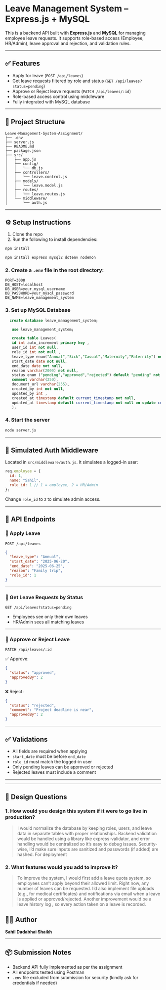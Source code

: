 #  Leave Management System – Express.js + MySQL

This is a backend API built with **Express.js** and **MySQL** for managing employee leave requests. It supports role-based access (Employee, HR/Admin), leave approval and rejection, and validation rules.

---

## ✅ Features

* Apply for leave (`POST /api/leaves`)
* Get leave requests filtered by role and status (`GET /api/leaves?status=pending`)
* Approve or Reject leave requests (`PATCH /api/leaves/:id`)
* Role-based access control using middleware
* Fully integrated with MySQL database

---

## 📁 Project Structure

```
Leave-Management-System-Assignment/
├── .env
├── server.js
├── README.md
├── package.json
├── src/
│   ├── app.js
│   ├── config/
│   │   └── db.js
│   ├── controllers/
│   │   └── leave.control.js
│   ├── models/
│   │   └── leave.model.js
│   ├── routes/
│   │   └── leave.routes.js
│   └── middleware/
│       └── auth.js
```

---

## ⚙️ Setup Instructions

1. Clone the repo  
2. Run the following to install dependencies:

```bash
npm install 
```

```bash
npm install express mysql2 dotenv nodemon

```

### 2. Create a `.env` file in the root directory:

```env
PORT=3000
DB_HOST=localhost
DB_USER=your_mysql_username
DB_PASSWORD=your_mysql_password
DB_NAME=leave_management_system
```

### 3. Set up MySQL Database

```sql
  create database leave_management_system;

   use leave_management_system;

   create table Leaves(
   id int auto_increment primary key ,
   user_id int not null,
   role_id int not null ,
   leave_type enum("Annual","Sick","Casual","Maternity","Paternity") not null,
   start_date date not null,
   end_date date not null,
   reason varchar(2000) not null,
   status enum ("pending","approved","rejected") default "pending" not null,
   comment varchar(250),
   document_url varchar(255),
   created_by int not null,
   updated_by int ,
   created_at timestamp default current_timestamp not null,
   updated_at timestamp default current_timestamp not null on update current_timestamp
   );
```

### 4. Start the server

```bash
node server.js
```

---

## 🔐 Simulated Auth Middleware

Located in `src/middleware/auth.js`. It simulates a logged-in user:

```js
req.employee = {
  id: 1,
  name: "Sahil",
  role_id: 1 // 1 = employee, 2 = HR/Admin
};
```

Change `role_id` to `2` to simulate admin access.

---

## 🚀 API Endpoints

### 📌 Apply Leave

`POST /api/leaves`

```json
{
  "leave_type": "Annual",
  "start_date": "2025-06-20",
  "end_date": "2025-06-25",
  "reason": "Family trip",
  "role_id": 1
}
```

---

### 📌 Get Leave Requests by Status

`GET /api/leaves?status=pending`

* Employees see only their own leaves
* HR/Admin sees all matching leaves

---

### 📌 Approve or Reject Leave

`PATCH /api/leaves/:id`

✅ Approve:

```json
{
  "status": "approved",
  "approvedBy": 2
}
```

❌ Reject:

```json
{
  "status": "rejected",
  "comment": "Project deadline is near",
  "approvedBy": 2
}
```

---

## ✅ Validations

* All fields are required when applying
* `start_date` must be before `end_date`
* `role_id` must match the logged-in user
* Only pending leaves can be approved or rejected
* Rejected leaves must include a comment

---





---

## 📐 Design Questions

### 1. How would you design this system if it were to go live in production?

> I would  normalize the database by keeping roles, users, and leave data in separate tables with proper relationships. Backend validation would be handled using a library like express-validator, and error handling would be centralized so it’s easy to debug issues.
> Security-wise, I’d make sure inputs are sanitized and passwords (if added) are hashed. For deployment

### 2. What features would you add to improve it?

> To improve the system, I would first add a leave quota system, so employees can’t apply beyond their allowed limit. Right now, any number of leaves can be requested.
> I’d also implement file uploads (e.g., for medical certificates) and notifications via email when a leave is applied or approved/rejected. Another improvement would be a leave history log , so every action taken on a leave is recorded.








## 👨‍💼 Author

**Sahil Dadabhai Shaikh**


---

## 📦 Submission Notes

* Backend API fully implemented as per the assignment
* All endpoints tested using Postman
* `.env` file excluded from submission for security (kindly ask for credentials if needed)
